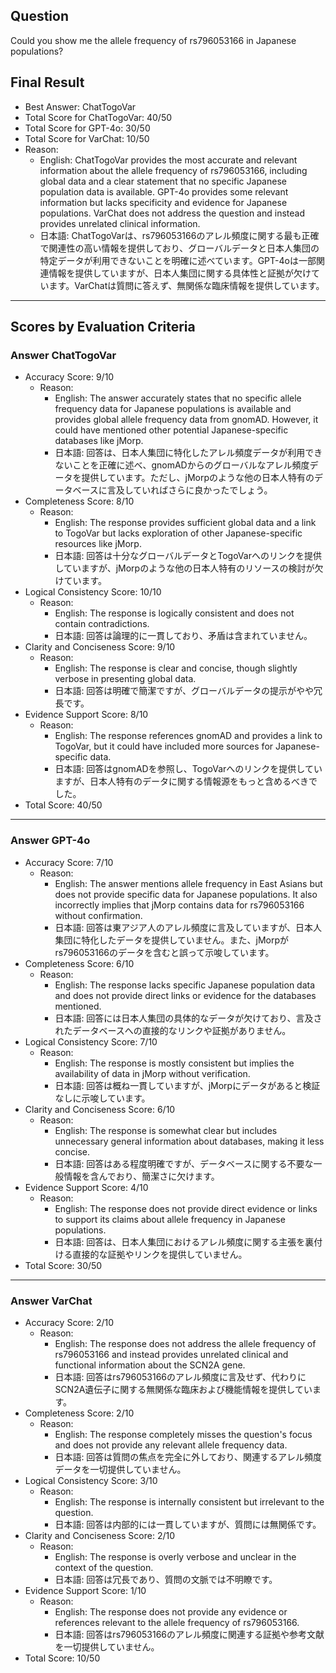 ## Question

Could you show me the allele frequency of rs796053166 in Japanese populations?

## Final Result

- Best Answer: ChatTogoVar
- Total Score for ChatTogoVar: 40/50
- Total Score for GPT-4o: 30/50
- Total Score for VarChat: 10/50
- Reason:
  - English: ChatTogoVar provides the most accurate and relevant information about the allele frequency of rs796053166, including global data and a clear statement that no specific Japanese population data is available. GPT-4o provides some relevant information but lacks specificity and evidence for Japanese populations. VarChat does not address the question and instead provides unrelated clinical information.
  - 日本語: ChatTogoVarは、rs796053166のアレル頻度に関する最も正確で関連性の高い情報を提供しており、グローバルデータと日本人集団の特定データが利用できないことを明確に述べています。GPT-4oは一部関連情報を提供していますが、日本人集団に関する具体性と証拠が欠けています。VarChatは質問に答えず、無関係な臨床情報を提供しています。

---

## Scores by Evaluation Criteria

### Answer ChatTogoVar
- Accuracy Score: 9/10
  - Reason: 
    - English: The answer accurately states that no specific allele frequency data for Japanese populations is available and provides global allele frequency data from gnomAD. However, it could have mentioned other potential Japanese-specific databases like jMorp.
    - 日本語: 回答は、日本人集団に特化したアレル頻度データが利用できないことを正確に述べ、gnomADからのグローバルなアレル頻度データを提供しています。ただし、jMorpのような他の日本人特有のデータベースに言及していればさらに良かったでしょう。
- Completeness Score: 8/10
  - Reason: 
    - English: The response provides sufficient global data and a link to TogoVar but lacks exploration of other Japanese-specific resources like jMorp.
    - 日本語: 回答は十分なグローバルデータとTogoVarへのリンクを提供していますが、jMorpのような他の日本人特有のリソースの検討が欠けています。
- Logical Consistency Score: 10/10
  - Reason: 
    - English: The response is logically consistent and does not contain contradictions.
    - 日本語: 回答は論理的に一貫しており、矛盾は含まれていません。
- Clarity and Conciseness Score: 9/10
  - Reason: 
    - English: The response is clear and concise, though slightly verbose in presenting global data.
    - 日本語: 回答は明確で簡潔ですが、グローバルデータの提示がやや冗長です。
- Evidence Support Score: 8/10
  - Reason: 
    - English: The response references gnomAD and provides a link to TogoVar, but it could have included more sources for Japanese-specific data.
    - 日本語: 回答はgnomADを参照し、TogoVarへのリンクを提供していますが、日本人特有のデータに関する情報源をもっと含めるべきでした。
- Total Score: 40/50

---

### Answer GPT-4o
- Accuracy Score: 7/10
  - Reason: 
    - English: The answer mentions allele frequency in East Asians but does not provide specific data for Japanese populations. It also incorrectly implies that jMorp contains data for rs796053166 without confirmation.
    - 日本語: 回答は東アジア人のアレル頻度に言及していますが、日本人集団に特化したデータを提供していません。また、jMorpがrs796053166のデータを含むと誤って示唆しています。
- Completeness Score: 6/10
  - Reason: 
    - English: The response lacks specific Japanese population data and does not provide direct links or evidence for the databases mentioned.
    - 日本語: 回答には日本人集団の具体的なデータが欠けており、言及されたデータベースへの直接的なリンクや証拠がありません。
- Logical Consistency Score: 7/10
  - Reason: 
    - English: The response is mostly consistent but implies the availability of data in jMorp without verification.
    - 日本語: 回答は概ね一貫していますが、jMorpにデータがあると検証なしに示唆しています。
- Clarity and Conciseness Score: 6/10
  - Reason: 
    - English: The response is somewhat clear but includes unnecessary general information about databases, making it less concise.
    - 日本語: 回答はある程度明確ですが、データベースに関する不要な一般情報を含んでおり、簡潔さに欠けます。
- Evidence Support Score: 4/10
  - Reason: 
    - English: The response does not provide direct evidence or links to support its claims about allele frequency in Japanese populations.
    - 日本語: 回答は、日本人集団におけるアレル頻度に関する主張を裏付ける直接的な証拠やリンクを提供していません。
- Total Score: 30/50

---

### Answer VarChat
- Accuracy Score: 2/10
  - Reason: 
    - English: The response does not address the allele frequency of rs796053166 and instead provides unrelated clinical and functional information about the SCN2A gene.
    - 日本語: 回答はrs796053166のアレル頻度に言及せず、代わりにSCN2A遺伝子に関する無関係な臨床および機能情報を提供しています。
- Completeness Score: 2/10
  - Reason: 
    - English: The response completely misses the question's focus and does not provide any relevant allele frequency data.
    - 日本語: 回答は質問の焦点を完全に外しており、関連するアレル頻度データを一切提供していません。
- Logical Consistency Score: 3/10
  - Reason: 
    - English: The response is internally consistent but irrelevant to the question.
    - 日本語: 回答は内部的には一貫していますが、質問には無関係です。
- Clarity and Conciseness Score: 2/10
  - Reason: 
    - English: The response is overly verbose and unclear in the context of the question.
    - 日本語: 回答は冗長であり、質問の文脈では不明瞭です。
- Evidence Support Score: 1/10
  - Reason: 
    - English: The response does not provide any evidence or references relevant to the allele frequency of rs796053166.
    - 日本語: 回答はrs796053166のアレル頻度に関連する証拠や参考文献を一切提供していません。
- Total Score: 10/50